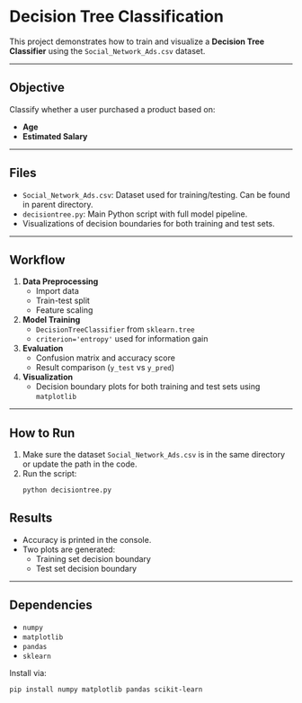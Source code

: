 # Decision Tree Classification

This project demonstrates how to train and visualize a **Decision Tree Classifier** using the `Social_Network_Ads.csv` dataset.

---

## Objective

Classify whether a user purchased a product based on:
- **Age**
- **Estimated Salary**

---

## Files

- `Social_Network_Ads.csv`: Dataset used for training/testing. Can be found in parent directory.
- `decisiontree.py`: Main Python script with full model pipeline.
- Visualizations of decision boundaries for both training and test sets.

---

## Workflow

1. **Data Preprocessing**
    - Import data
    - Train-test split
    - Feature scaling
2. **Model Training**
    - `DecisionTreeClassifier` from `sklearn.tree`
    - `criterion='entropy'` used for information gain
3. **Evaluation**
    - Confusion matrix and accuracy score
    - Result comparison (`y_test` vs `y_pred`)
4. **Visualization**
    - Decision boundary plots for both training and test sets using `matplotlib`

---

## How to Run

1. Make sure the dataset `Social_Network_Ads.csv` is in the same directory or update the path in the code.
2. Run the script:
    ```bash
    python decisiontree.py
    ```

## Results

- Accuracy is printed in the console.
- Two plots are generated:
    - Training set decision boundary
    - Test set decision boundary

---

## Dependencies

- `numpy`
- `matplotlib`
- `pandas`
- `sklearn`

Install via:

```bash
pip install numpy matplotlib pandas scikit-learn
```